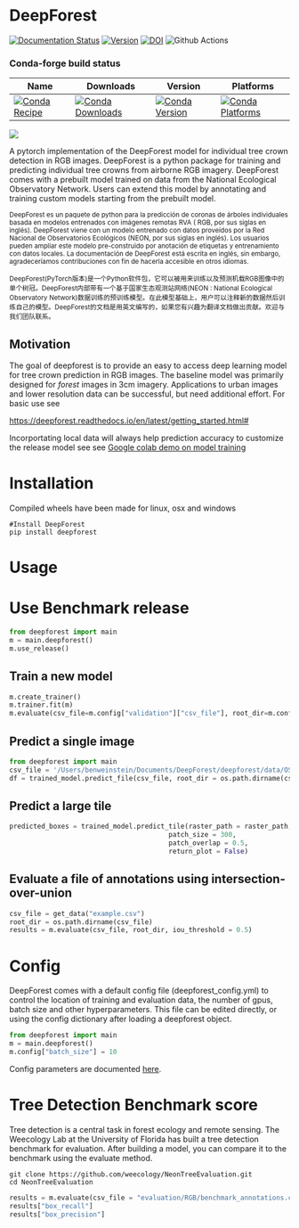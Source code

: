 # DeepForest
[![Documentation Status](https://readthedocs.org/projects/deepforest/badge/?version=latest)](http://deepforest.readthedocs.io/en/latest/?badge=latest)
[![Version](https://img.shields.io/pypi/v/DeepForest.svg)](https://pypi.python.org/pypi/DeepForest)
[![DOI](https://zenodo.org/badge/DOI/10.5281/zenodo.2538143.svg)](https://doi.org/10.5281/zenodo.2538143)
![Github Actions](https://github.com/Weecology/DeepForest/actions/workflows/Conda-app.yml/badge.svg)

### Conda-forge build status

| Name | Downloads | Version | Platforms |
| --- | --- | --- | --- |
| [![Conda Recipe](https://img.shields.io/badge/recipe-deepforest-green.svg)](https://anaconda.org/conda-forge/deepforest) | [![Conda Downloads](https://img.shields.io/conda/dn/conda-forge/deepforest.svg)](https://anaconda.org/conda-forge/deepforest) | [![Conda Version](https://img.shields.io/conda/vn/conda-forge/deepforest.svg)](https://anaconda.org/conda-forge/deepforest) | [![Conda Platforms](https://img.shields.io/conda/pn/conda-forge/deepforest.svg)](https://anaconda.org/conda-forge/deepforest) |

![](www/example_image.png)

A pytorch implementation of the DeepForest model for individual tree crown detection in RGB images. DeepForest is a python package for training and predicting individual tree crowns from airborne RGB imagery. DeepForest comes with a prebuilt model trained on data from the National Ecological Observatory Network. Users can extend this model by annotating and training custom models starting from the prebuilt model.

<sub> DeepForest es un paquete de python para la predicción de coronas de árboles individuales basada en modelos entrenados con imágenes remotas RVA ( RGB, por sus siglas en inglés). DeepForest viene con un modelo entrenado con datos proveídos por la Red Nacional de Observatorios Ecológicos (NEON, por sus siglas en inglés). Los usuarios pueden ampliar este modelo pre-construido por anotación de etiquetas y entrenamiento con datos locales. La documentación de DeepForest está escrita en inglés, sin embargo, agradeceríamos contribuciones con fin de hacerla accesible en otros idiomas.  <sub>

 <sub> DeepForest(PyTorch版本)是一个Python软件包，它可以被用来训练以及预测机载RGB图像中的单个树冠。DeepForest内部带有一个基于国家生态观测站网络(NEON : National Ecological Observatory Network)数据训练的预训练模型。在此模型基础上，用户可以注释新的数据然后训练自己的模型。DeepForest的文档是用英文编写的，如果您有兴趣为翻译文档做出贡献。欢迎与我们团队联系。<sub>

## Motivation

 The goal of deepforest is to provide an easy to access deep learning model for tree crown prediction in RGB images. The baseline model was primarily designed for *forest* images in 3cm imagery. Applications to urban images and lower resolution data can be successful, but need additional effort. For basic use see
  
 https://deepforest.readthedocs.io/en/latest/getting_started.html#
  
Incorportating local data will always help prediction accuracy to customize the release model see see [Google colab demo on model training](https://colab.research.google.com/drive/1gKUiocwfCvcvVfiKzAaf6voiUVL2KK_r?usp=sharing)

# Installation

Compiled wheels have been made for linux, osx and windows

```
#Install DeepForest
pip install deepforest
```

# Usage

# Use Benchmark release

```Python
from deepforest import main
m = main.deepforest()
m.use_release()
```

## Train a new model

```Python
m.create_trainer()
m.trainer.fit(m)
m.evaluate(csv_file=m.config["validation"]["csv_file"], root_dir=m.config["validation"]["root_dir"])
```
 
## Predict a single image

```Python
from deepforest import main
csv_file = '/Users/benweinstein/Documents/DeepForest/deepforest/data/OSBS_029.tif'
df = trained_model.predict_file(csv_file, root_dir = os.path.dirname(csv_file))
```

## Predict a large tile

```Python
predicted_boxes = trained_model.predict_tile(raster_path = raster_path,
                                        patch_size = 300,
                                        patch_overlap = 0.5,
                                        return_plot = False)
```

## Evaluate a file of annotations using intersection-over-union

```Python
csv_file = get_data("example.csv")
root_dir = os.path.dirname(csv_file)
results = m.evaluate(csv_file, root_dir, iou_threshold = 0.5)
```

# Config

DeepForest comes with a default config file (deepforest_config.yml) to control the location of training and evaluation data, the number of gpus, batch size and other hyperparameters. This file can be edited directly, or using the config dictionary after loading a deepforest object.

```Python
from deepforest import main
m = main.deepforest()
m.config["batch_size"] = 10
```
Config parameters are documented [here](https://deepforest.readthedocs.io/en/latest/ConfigurationFile.html).

# Tree Detection Benchmark score

Tree detection is a central task in forest ecology and remote sensing. The Weecology Lab at the University of Florida has built a tree detection benchmark for evaluation. After building a model, you can compare it to the benchmark using the evaluate method.

```
git clone https://github.com/weecology/NeonTreeEvaluation.git
cd NeonTreeEvaluation
```
```Python
results = m.evaluate(csv_file = "evaluation/RGB/benchmark_annotations.csv", root_dir = "evaluation/RGB/")
results["box_recall"]
results["box_precision"]
```
